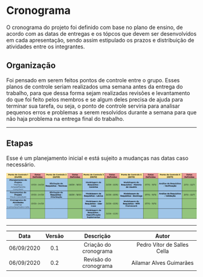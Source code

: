 # Cronograma
O cronograma do projeto foi definido com base no plano de ensino, de acordo com as datas de entregas e os tópcos que devem ser desenvolvidos em cada apresentação, sendo assim estipulado os prazos e distribuição de atividades entre os integrantes. 

## Organização
Foi pensado em serem feitos pontos de controle entre o grupo. Esses planos de controle seriam realizados uma semana antes da entrega do trabalho, para que dessa forma sejam realizadas revisões e levantamento do que foi feito pelos membros e se algum deles precisa de ajuda para terminar sua tarefa, ou seja, o ponto de controle serviria para analisar pequenos erros e problemas a serem resolvidos durante a semana para que não haja problema na entrega final do trabalho. 

---
## Etapas
Esse é um planejamento inicial e está sujeito a mudanças nas datas caso necessário.

![Cronograma](./Images/cronograma.png)

---
|Data|Versão|Descrição|Autor|
|:--:|:----:|:-------:|:---:|
|06/09/2020|0.1|Criação do cronograma|Pedro Vítor de Salles Cella|
|06/09/2020|0.2|Revisão do cronograma|Ailamar Alves Guimarães|
